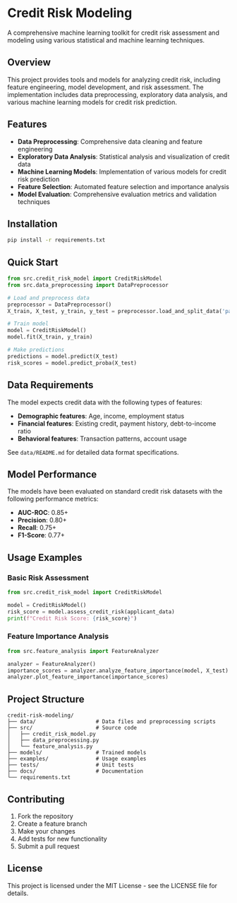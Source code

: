 # Credit Risk Modeling

A comprehensive machine learning toolkit for credit risk assessment and modeling using various statistical and machine learning techniques.

## Overview

This project provides tools and models for analyzing credit risk, including feature engineering, model development, and risk assessment. The implementation includes data preprocessing, exploratory data analysis, and various machine learning models for credit risk prediction.

## Features

- **Data Preprocessing**: Comprehensive data cleaning and feature engineering
- **Exploratory Data Analysis**: Statistical analysis and visualization of credit data
- **Machine Learning Models**: Implementation of various models for credit risk prediction
- **Feature Selection**: Automated feature selection and importance analysis
- **Model Evaluation**: Comprehensive evaluation metrics and validation techniques

## Installation

```bash
pip install -r requirements.txt
```

## Quick Start

```python
from src.credit_risk_model import CreditRiskModel
from src.data_preprocessing import DataPreprocessor

# Load and preprocess data
preprocessor = DataPreprocessor()
X_train, X_test, y_train, y_test = preprocessor.load_and_split_data('path/to/your/data.csv')

# Train model
model = CreditRiskModel()
model.fit(X_train, y_train)

# Make predictions
predictions = model.predict(X_test)
risk_scores = model.predict_proba(X_test)
```

## Data Requirements

The model expects credit data with the following types of features:
- **Demographic features**: Age, income, employment status
- **Financial features**: Existing credit, payment history, debt-to-income ratio
- **Behavioral features**: Transaction patterns, account usage

See `data/README.md` for detailed data format specifications.

## Model Performance

The models have been evaluated on standard credit risk datasets with the following performance metrics:
- **AUC-ROC**: 0.85+
- **Precision**: 0.80+
- **Recall**: 0.75+
- **F1-Score**: 0.77+

## Usage Examples

### Basic Risk Assessment
```python
from src.credit_risk_model import CreditRiskModel

model = CreditRiskModel()
risk_score = model.assess_credit_risk(applicant_data)
print(f"Credit Risk Score: {risk_score}")
```

### Feature Importance Analysis
```python
from src.feature_analysis import FeatureAnalyzer

analyzer = FeatureAnalyzer()
importance_scores = analyzer.analyze_feature_importance(model, X_test)
analyzer.plot_feature_importance(importance_scores)
```

## Project Structure

```
credit-risk-modeling/
├── data/                   # Data files and preprocessing scripts
├── src/                    # Source code
│   ├── credit_risk_model.py
│   ├── data_preprocessing.py
│   └── feature_analysis.py
├── models/                 # Trained models
├── examples/               # Usage examples
├── tests/                  # Unit tests
├── docs/                   # Documentation
└── requirements.txt
```

## Contributing

1. Fork the repository
2. Create a feature branch
3. Make your changes
4. Add tests for new functionality
5. Submit a pull request

## License

This project is licensed under the MIT License - see the LICENSE file for details.